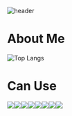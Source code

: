 ![header](https://capsule-render.vercel.app/api?type=waving&color=auto&height=300&section=header&text=KimSeHwan%20&fontSize=90)

# About Me
![Top Langs](https://github-readme-stats.vercel.app/api/top-langs/?username=anuraghazra&layout=compact)

# Can Use
<div style="display: flex"}>
<img src="https://img.shields.io/badge/android-3DDC84?style=for-the-badge&logo=android&logoColor=white">
<img src="https://img.shields.io/badge/kotlin-7F52FF?style=for-the-badge&logo=kotlin&logoColor=white">
<img src="https://img.shields.io/badge/ios-000000?style=for-the-badge&logo=ios&logoColor=white">
<img src="https://img.shields.io/badge/swift-F05138?style=for-the-badge&logo=swift&logoColor=white">
<img src="https://img.shields.io/badge/flutter-02569B?style=for-the-badge&logo=flutter&logoColor=white">
<img src="https://img.shields.io/badge/dart-0175C2?style=for-the-badge&logo=dart&logoColor=white">
<img src="https://img.shields.io/badge/android studio-3DDC84?style=for-the-badge&logo=androidstudio&logoColor=white">
<img src="https://img.shields.io/badge/Xcode-147EFB?style=for-the-badge&logo=xcode&logoColor=white">
</div>

